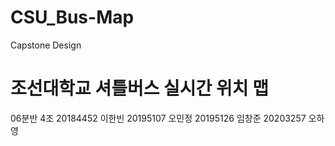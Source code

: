 # CSU_Bus-Map
Capstone Design

<h1>조선대학교 셔틀버스 실시간 위치 맵</h1>
06분반 4조
20184452 이한빈
20195107 오민정
20195126 임창준
20203257 오하영
